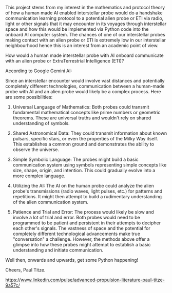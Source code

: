 This project stems from my interest in the mathematics and protocol theory of how a human made AI enabled interstellar probe would do a handshake communication learning protocol to a potential alien probe or ETI via radio, 
light or other signals that it may encounter in its voyages through interstellar space and how this would be implemented via Python code into the onboard AI computer system. The chances of one of our 
interstellar probes making contact with an alien probe or ETI is extremely low in our interstellar neighbourhood hence this is an interest from an academic point of view. 

How would a human made interstellar probe with AI onboard communicate with an alien probe or ExtraTerrestrial Intelligence (ETI)?

According to Google Gemini AI:

Since an interstellar encounter would involve vast distances and potentially completely different technologies, communication between a human-made probe with AI and an alien probe would likely be a complex process. Here are some possibilities:

1. Universal Language of Mathematics:
Both probes could transmit fundamental mathematical concepts like prime numbers or geometric theorems. These are universal truths and wouldn't rely on shared understanding of symbols.

2. Shared Astronomical Data:
They could transmit information about known pulsars, specific stars, or even the properties of the Milky Way itself. This establishes a common ground and demonstrates the ability to observe the universe.

3. Simple Symbolic Language:
The probes might build a basic communication system using symbols representing simple concepts like size, shape, origin, and intention. This could gradually evolve into a more complex language.

4. Utilizing the AI:
The AI on the human probe could analyze the alien probe's transmissions (radio waves, light pulses, etc.) for patterns and repetitions. It might then attempt to build a rudimentary understanding of the alien communication system.

5. Patience and Trial and Error:
The process would likely be slow and involve a lot of trial and error. Both probes would need to be programmed to be patient and persistent in their attempts to decipher each other's signals.
The vastness of space and the potential for completely different technological advancements make true "conversation" a challenge. However, the methods above offer a glimpse into how these probes might attempt to establish a basic understanding and initiate communication.

Well then, onwards and upwards, get some Python happening!

Cheers, Paul Titze.

https://www.linkedin.com/pulse/advanced-propulsion-literature-paul-titze-9a57c/

